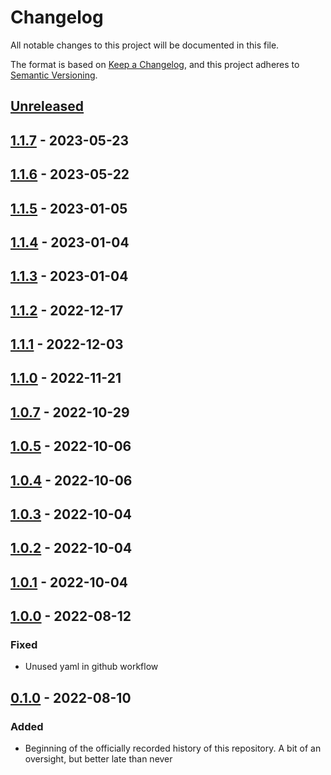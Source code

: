 # Changelog

All notable changes to this project will be documented in this file.

The format is based on [Keep a Changelog](https://keepachangelog.com/en/1.0.0/),
and this project adheres to [Semantic Versioning](https://semver.org/spec/v2.0.0.html).

<!--
Types of Changes:
 - `Added` for new features.
 - `Changed` for changes in existing functionality.
 - `Deprecated` for soon-to-be removed features.
 - `Removed` for now removed features.
 - `Fixed` for any bug fixes.
 - `Security` in case of vulnerabilities.
-->

## [Unreleased]

## [1.1.7] - 2023-05-23

## [1.1.6] - 2023-05-22

## [1.1.5] - 2023-01-05

## [1.1.4] - 2023-01-04

## [1.1.3] - 2023-01-04

## [1.1.2] - 2022-12-17

## [1.1.1] - 2022-12-03

## [1.1.0] - 2022-11-21

## [1.0.7] - 2022-10-29

## [1.0.5] - 2022-10-06

## [1.0.4] - 2022-10-06

## [1.0.3] - 2022-10-04

## [1.0.2] - 2022-10-04

## [1.0.1] - 2022-10-04

## [1.0.0] - 2022-08-12

### Fixed

-   Unused yaml in github workflow

## [0.1.0] - 2022-08-10

### Added

-   Beginning of the officially recorded history of this repository. A bit of an oversight, but better late than never

[Unreleased]: https://github.com/KnightHacks/knighthacks_users/compare/1.1.7...HEAD

[1.1.7]: https://github.com/KnightHacks/knighthacks_users/compare/1.1.6...1.1.7

[1.1.6]: https://github.com/KnightHacks/knighthacks_users/compare/1.1.5...1.1.6

[1.1.5]: https://github.com/KnightHacks/knighthacks_users/compare/1.1.3...1.1.5

[1.1.4]: https://github.com/KnightHacks/knighthacks_users/compare/1.1.3...1.1.4

[1.1.3]: https://github.com/KnightHacks/knighthacks_users/compare/1.1.2...1.1.3

[1.1.2]: https://github.com/KnightHacks/knighthacks_users/compare/1.1.1...1.1.2

[1.1.1]: https://github.com/KnightHacks/knighthacks_users/compare/1.1.0...1.1.1

[1.1.0]: https://github.com/KnightHacks/knighthacks_users/compare/1.0.7...1.1.0

[1.0.7]: https://github.com/KnightHacks/knighthacks_users/compare/1.0.5...1.0.7

[1.0.5]: https://github.com/KnightHacks/knighthacks_users/compare/1.0.4...1.0.5

[1.0.4]: https://github.com/KnightHacks/knighthacks_users/compare/1.0.3...1.0.4

[1.0.3]: https://github.com/KnightHacks/knighthacks_users/compare/1.0.2...1.0.3

[1.0.2]: https://github.com/KnightHacks/knighthacks_users/compare/1.0.1...1.0.2

[1.0.1]: https://github.com/KnightHacks/knighthacks_users/compare/1.0.0...1.0.1

[1.0.0]: https://github.com/KnightHacks/knighthacks_users/compare/0.1.0...1.0.0

[0.1.0]: https://github.com/KnightHacks/knighthacks_users/compare/c3f06c750c0a74853b9734f819c573b671859df6...0.1.0

